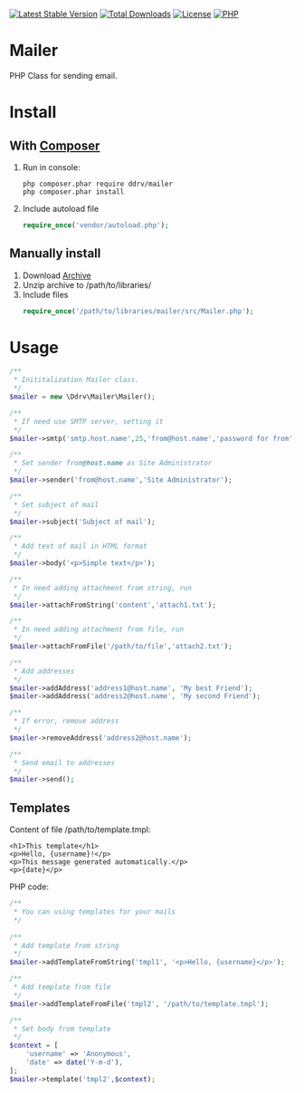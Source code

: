 [![Latest Stable Version](https://img.shields.io/packagist/v/ddrv/mailer.svg?style=flat-square)](https://packagist.org/packages/ddrv/mailer)
[![Total Downloads](https://img.shields.io/packagist/dt/ddrv/mailer.svg?style=flat-square)](https://packagist.org/packages/ddrv/mailer/stats)
[![License](https://img.shields.io/packagist/l/ddrv/mailer.svg?style=flat-square)](https://github.com/ddrv/mailer/blob/master/LICENSE)
[![PHP](https://img.shields.io/packagist/php-v/ddrv/mailer.svg?style=flat-square)](https://php.net)


# Mailer
PHP Class for sending email.

# Install
## With [Composer](https://getcomposer.org/)
1. Run in console:
    ```text
    php composer.phar require ddrv/mailer
    php composer.phar install
    ```
1. Include autoload file
    ```php
    require_once('vendor/autoload.php');
    ```
## Manually install
1. Download [Archive](https://github.com/ddrv/mailer/archive/master.zip)
1. Unzip archive to /path/to/libraries/
1. Include files
    ```php
    require_once('/path/to/libraries/mailer/src/Mailer.php');
    ```

# Usage

```php
/**
 * Inititalization Mailer class. 
 */
$mailer = new \Ddrv\Mailer\Mailer();

/**
 * If need use SMTP server, setting it
 */
$mailer->smtp('smtp.host.name',25,'from@host.name','password for from', 'http://host.name');

/**
 * Set sender from@host.name as Site Administrator
 */
$mailer->sender('from@host.name','Site Administrator');

/**
 * Set subject of mail
 */
$mailer->subject('Subject of mail');

/**
 * Add text of mail in HTML format
 */
$mailer->body('<p>Simple text</p>');

/**
 * In need adding attachment from string, run
 */
$mailer->attachFromString('content','attach1.txt');

/**
 * In need adding attachment from file, run
 */
$mailer->attachFromFile('/path/to/file','attach2.txt');

/**
 * Add addresses
 */
$mailer->addAddress('address1@host.name', 'My best Friend');
$mailer->addAddress('address2@host.name', 'My second Friend');

/**
 * If error, remove address
 */
$mailer->removeAddress('address2@host.name');

/**
 * Send email to addresses
 */
$mailer->send();
```

## Templates

Content of file /path/to/template.tmpl:
```text
<h1>This template</h1>
<p>Hello, {username}!</p>
<p>This message generated automatically.</p>
<p>{date}</p>
```

PHP code:
```php
/**
 * You can using templates for your mails
 */
 
/**
 * Add template from string
 */
$mailer->addTemplateFromString('tmpl1', '<p>Hello, {username}</p>');

/**
 * Add template from file
 */
$mailer->addTemplateFromFile('tmpl2', '/path/to/template.tmpl');

/**
 * Set body from template
 */
$context = [
    'username' => 'Anonymous',
    'date' => date('Y-m-d'),
];
$mailer->template('tmpl2',$context);
```
